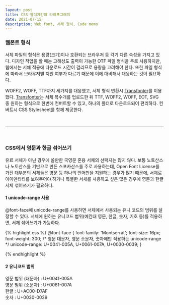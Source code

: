 ```yaml
---
layout: post
title: CSS 웹디자인의 타이포그래피
date: 2021-07-15
description: Web font, 서체 형식, Code memo
---
```

### 웹폰트 형식  
서체 파일의 형식은 용량(크기)이나 호환되는 브라우저 등 각기 다른 속성을 가지고 있다. 디자인 작업을 할 때는 고해상도 출력이 가능한 OTF 파일 형식을 주로 사용하지만, 웹에서는 서체 적용에 다운로드 시간이 걸리므로 용량을 고려해야 한다. 또한 파일 형식에 따라서 브라우저별 지원 여부가 다르기 때문에 이에 대비해서 대응하는 것이 필요하다.

WOFF2, WOFF, TTF까지 세가지를 대응했고, 서체 형식 변환시 <a href="https://transfonter.org/" target="blank">Transfonter</a>를 이용했다. <a href="https://transfonter.org/" target="blank">Transfonter</a>는 서체 복수개를 업로드한 뒤 TTF, WOFF2, WOFF, EOT, SVG 중 원하는 형식으로 한번에 컨버트할 수 있고, 하나의 폴더로 다운로드되어 편리하다. 컨버트시 CSS Stylesheet를 함께 제공한다.


<br/>
<hr>
<br/>

### CSS에서 영문과 한글 섞어쓰기 

유료 서체가 아닌 경우에 쓸만한 국영문 혼용 서체의 선택지는 많지 않다. 보통 노토산스나 노토산스를 기반으로 만든 스포카산스를 주로 사용하는데, Open Font License를 가진 대부분의 서체들은 영문 등 하나의 언어만을 지원하는 경우가 많기 때문에, 서체로 아이덴티티를 보여주어야 하거나 특별한 서체를 사용하고 싶은 많은 경우에 영문과 한글 서체 섞어쓰기가 필요하다. 


#### 1 unicode-range 사용  

@font-face에 unicode-range를 사용하면 서체에서 사용되는 유니 코드의 범위를 설정할 수 있다. 서체에 원하는 유니코드 범위(예컨대 영문, 한글, 숫자, 기호 등)를 적용하면, 서체 섞어쓰기가 가능하다.

{% highlight css %}
@font-face {
    font-family: 'Montserrat';
    font-size: 16px;
    font-weight: 300;
    /* 영문 대문자, 영문 소문자, 숫자에만 적용하는 unicode-range */
    unicode-range: U+0041-005A, U+0061-007A, U+0030-0039;
}

{% endhighlight %}

#### 2 유니코드 범위

영문 범위 (대문자) : U+0041-005A  
영문 범위 (소문자) : U+0061-007A  
한글 : U+AC00-D7AF  
숫자 : U+0030-0039